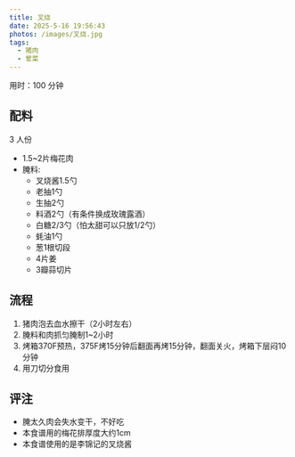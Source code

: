 ```yaml
---
title: 叉烧
date: 2025-5-16 19:56:43
photos: /images/叉烧.jpg
tags:
  - 猪肉
  - 荤菜
---
```


用时：100 分钟

## 配料

3 人份

- 1.5~2片梅花肉
- 腌料:
  - 叉烧酱1.5勺
  - 老抽1勺
  - 生抽2勺
  - 料酒2勺（有条件换成玫瑰露酒）
  - 白糖2/3勺（怕太甜可以只放1/2勺）
  - 蚝油1勺
  - 葱1根切段
  - 4片姜
  - 3瓣蒜切片

<!--more-->

## 流程

1. 猪肉泡去血水擦干（2小时左右）
2. 腌料和肉抓匀腌制1~2小时
3. 烤箱370F预热，375F烤15分钟后翻面再烤15分钟，翻面关火，烤箱下层闷10分钟
4. 用刀切分食用

## 评注

- 腌太久肉会失水变干，不好吃
- 本食谱用的梅花排厚度大约1cm
- 本食谱使用的是李锦记的叉烧酱

